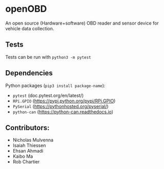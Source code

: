 # openOBD
An open source (Hardware+software) OBD reader and sensor device for vehicle data collection.

## Tests
Tests can be run with `python3 -m pytest`

## Dependencies
Python packages (`pip3 install package-name`):
* `pytest` (doc.pytest.org/en/latest/)
* `RPi.GPIO` (https://pypi.python.org/pypi/RPi.GPIO)
* `PySerial` (https://pythonhosted.org/pyserial/)
* `python-can` (https://python-can.readthedocs.io)

## Contributors:
* Nicholas Mulvenna
* Isaiah Thiessen
* Ehsan Ahmadi
* Kaibo Ma
* Rob Chartier
